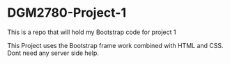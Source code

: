 # DGM2780-Project-1
This is a repo that will hold my Bootstrap code for project 1

This Project uses the Bootstrap frame work combined with HTML and CSS. Dont need any server side help.
